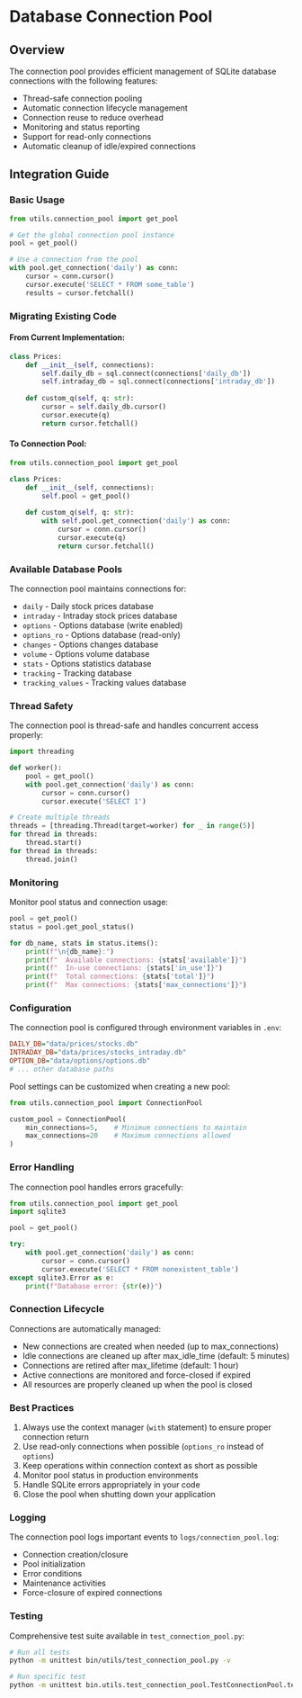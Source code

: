 # Database Connection Pool

## Overview

The connection pool provides efficient management of SQLite database connections with the following features:

- Thread-safe connection pooling
- Automatic connection lifecycle management
- Connection reuse to reduce overhead
- Monitoring and status reporting
- Support for read-only connections
- Automatic cleanup of idle/expired connections

## Integration Guide

### Basic Usage

```python
from utils.connection_pool import get_pool

# Get the global connection pool instance
pool = get_pool()

# Use a connection from the pool
with pool.get_connection('daily') as conn:
    cursor = conn.cursor()
    cursor.execute('SELECT * FROM some_table')
    results = cursor.fetchall()
```

### Migrating Existing Code

#### From Current Implementation:
```python
class Prices:
    def __init__(self, connections):
        self.daily_db = sql.connect(connections['daily_db'])
        self.intraday_db = sql.connect(connections['intraday_db'])
        
    def custom_q(self, q: str):
        cursor = self.daily_db.cursor()
        cursor.execute(q)
        return cursor.fetchall()
```

#### To Connection Pool:
```python
from utils.connection_pool import get_pool

class Prices:
    def __init__(self, connections):
        self.pool = get_pool()
        
    def custom_q(self, q: str):
        with self.pool.get_connection('daily') as conn:
            cursor = conn.cursor()
            cursor.execute(q)
            return cursor.fetchall()
```

### Available Database Pools

The connection pool maintains connections for:

- `daily` - Daily stock prices database
- `intraday` - Intraday stock prices database
- `options` - Options database (write enabled)
- `options_ro` - Options database (read-only)
- `changes` - Options changes database
- `volume` - Options volume database
- `stats` - Options statistics database
- `tracking` - Tracking database
- `tracking_values` - Tracking values database

### Thread Safety

The connection pool is thread-safe and handles concurrent access properly:

```python
import threading

def worker():
    pool = get_pool()
    with pool.get_connection('daily') as conn:
        cursor = conn.cursor()
        cursor.execute('SELECT 1')

# Create multiple threads
threads = [threading.Thread(target=worker) for _ in range(5)]
for thread in threads:
    thread.start()
for thread in threads:
    thread.join()
```

### Monitoring

Monitor pool status and connection usage:

```python
pool = get_pool()
status = pool.get_pool_status()

for db_name, stats in status.items():
    print(f"\n{db_name}:")
    print(f"  Available connections: {stats['available']}")
    print(f"  In-use connections: {stats['in_use']}")
    print(f"  Total connections: {stats['total']}")
    print(f"  Max connections: {stats['max_connections']}")
```

### Configuration

The connection pool is configured through environment variables in `.env`:

```ini
DAILY_DB="data/prices/stocks.db"
INTRADAY_DB="data/prices/stocks_intraday.db"
OPTION_DB="data/options/options.db"
# ... other database paths
```

Pool settings can be customized when creating a new pool:

```python
from utils.connection_pool import ConnectionPool

custom_pool = ConnectionPool(
    min_connections=5,    # Minimum connections to maintain
    max_connections=20    # Maximum connections allowed
)
```

### Error Handling

The connection pool handles errors gracefully:

```python
from utils.connection_pool import get_pool
import sqlite3

pool = get_pool()

try:
    with pool.get_connection('daily') as conn:
        cursor = conn.cursor()
        cursor.execute('SELECT * FROM nonexistent_table')
except sqlite3.Error as e:
    print(f"Database error: {str(e)}")
```

### Connection Lifecycle

Connections are automatically managed:

- New connections are created when needed (up to max_connections)
- Idle connections are cleaned up after max_idle_time (default: 5 minutes)
- Connections are retired after max_lifetime (default: 1 hour)
- Active connections are monitored and force-closed if expired
- All resources are properly cleaned up when the pool is closed

### Best Practices

1. Always use the context manager (`with` statement) to ensure proper connection return
2. Use read-only connections when possible (`options_ro` instead of `options`)
3. Keep operations within connection context as short as possible
4. Monitor pool status in production environments
5. Handle SQLite errors appropriately in your code
6. Close the pool when shutting down your application

### Logging

The connection pool logs important events to `logs/connection_pool.log`:

- Connection creation/closure
- Pool initialization
- Error conditions
- Maintenance activities
- Force-closure of expired connections

### Testing

Comprehensive test suite available in `test_connection_pool.py`:

```bash
# Run all tests
python -m unittest bin/utils/test_connection_pool.py -v

# Run specific test
python -m unittest bin.utils.test_connection_pool.TestConnectionPool.test_concurrent_access